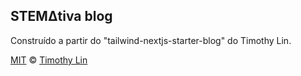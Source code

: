 ## STEMΔtiva blog

Construído a partir do "tailwind-nextjs-starter-blog" do Timothy Lin.

[MIT](https://github.com/timlrx/tailwind-nextjs-starter-blog/blob/master/LICENSE) © [Timothy Lin](https://www.timrlx.com)
